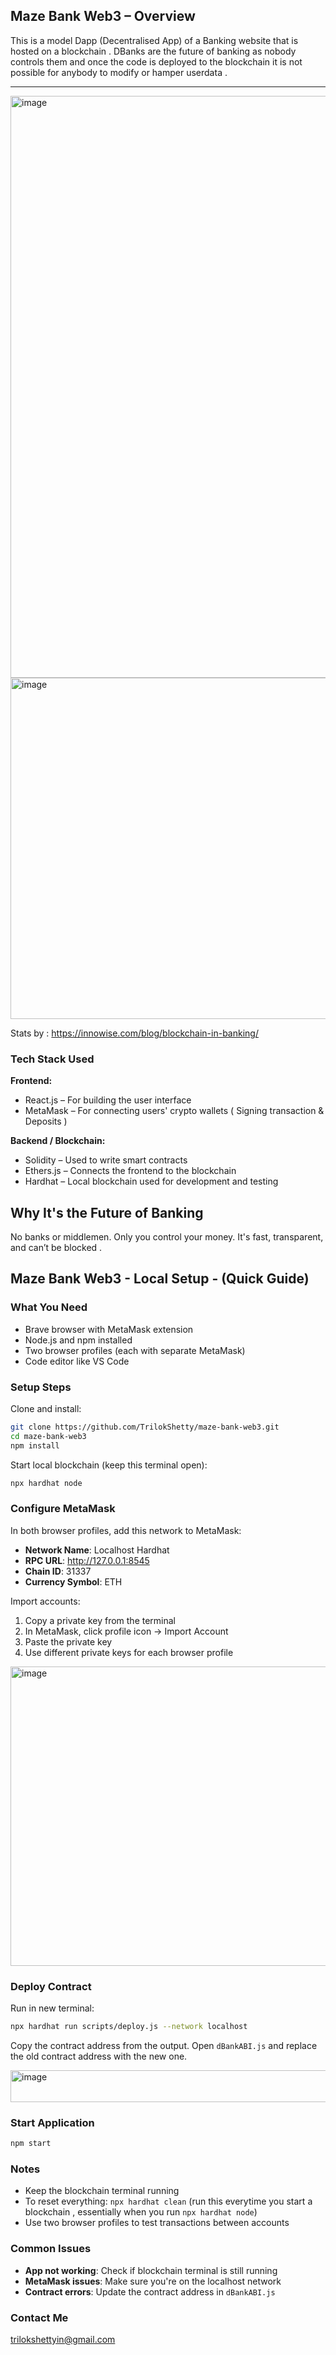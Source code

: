 

## Maze Bank Web3 – Overview

This is a model Dapp (Decentralised App) of a Banking website that is hosted on a blockchain . DBanks are the future of banking as nobody controls them and once the code is deployed to the blockchain it is not possible for anybody to modify or hamper userdata . 

---

<img width="1919" height="931" alt="image" src="https://github.com/user-attachments/assets/255648df-798a-4080-8c7e-319a9915ae47" />
<img width="1000" height="546" alt="image" src="https://github.com/user-attachments/assets/896b8a74-20f6-41b2-bb24-e7681231c3c4" />

Stats by : https://innowise.com/blog/blockchain-in-banking/

### Tech Stack Used

**Frontend:**

* React.js – For building the user interface
* MetaMask – For connecting users' crypto wallets ( Signing transaction & Deposits )

**Backend / Blockchain:**

* Solidity – Used to write smart contracts
* Ethers.js – Connects the frontend to the blockchain
* Hardhat – Local blockchain used for development and testing

## Why It's the Future of Banking

No banks or middlemen. Only you control your money. It's fast, transparent, and can’t be blocked .


## Maze Bank Web3 - Local Setup - (Quick Guide)

### What You Need

- Brave browser with MetaMask extension
- Node.js and npm installed
- Two browser profiles (each with separate MetaMask)
- Code editor like VS Code

### Setup Steps

Clone and install:

```bash
git clone https://github.com/TrilokShetty/maze-bank-web3.git
cd maze-bank-web3
npm install
```

Start local blockchain (keep this terminal open):

```bash
npx hardhat node
```

### Configure MetaMask

In both browser profiles, add this network to MetaMask:

- **Network Name**: Localhost Hardhat
- **RPC URL**: http://127.0.0.1:8545
- **Chain ID**: 31337
- **Currency Symbol**: ETH

Import accounts:
1. Copy a private key from the terminal
2. In MetaMask, click profile icon → Import Account
3. Paste the private key
4. Use different private keys for each browser profile
<img width="1005" height="479" alt="image" src="https://github.com/user-attachments/assets/61523282-9e4a-4c2d-8006-478a0cf84060" />

### Deploy Contract

Run in new terminal:

```bash
npx hardhat run scripts/deploy.js --network localhost
```

Copy the contract address from the output. Open `dBankABI.js` and replace the old contract address with the new one.

<img width="570" height="51" alt="image" src="https://github.com/user-attachments/assets/5dfffc5e-c113-4fc3-824f-144538d02c14" />


### Start Application

```bash
npm start
```

### Notes

- Keep the blockchain terminal running
- To reset everything: `npx hardhat clean` (run this everytime you start a blockchain , essentially when you run `npx hardhat node`) 
- Use two browser profiles to test transactions between accounts

### Common Issues

- **App not working**: Check if blockchain terminal is still running
- **MetaMask issues**: Make sure you're on the localhost network
- **Contract errors**: Update the contract address in `dBankABI.js`

### Contact Me
trilokshettyin@gmail.com
